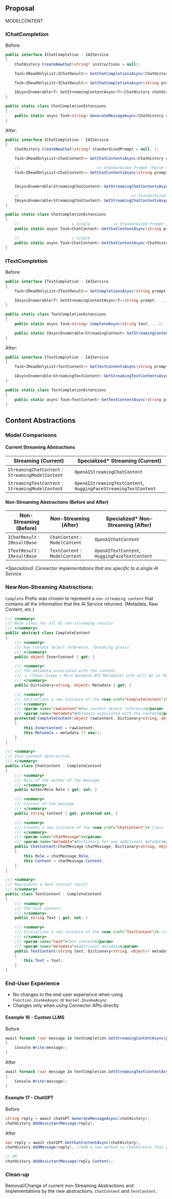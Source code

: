 ## Proposal

MODELCONTENT

### IChatCompletion

Before:

```csharp
public interface IChatCompletion : IAIService
{
    ChatHistory CreateNewChat(string? instructions = null);

    Task<IReadOnlyList<IChatResult>> GetChatCompletionsAsync(ChatHistory chat, ...);

    Task<IReadOnlyList<IChatResult>> GetChatCompletionsAsync(string prompt, ...);

    IAsyncEnumerable<T> GetStreamingContentAsync<T>(ChatHistory chatHistory, ...);
}

public static class ChatCompletionExtensions
{
    public static async Task<string> GenerateMessageAsync(ChatHistory chat, ...);
}
```

After:

```csharp
public interface IChatCompletion : IAIService
{
    ChatHistory CreateNewChat(string? standardizedPrompt = null, );

    Task<IReadOnlyList<ChatContent>> GetChatContentsAsync(ChatHistory chat, ...);

    //                                  vv Standardized Prompt (Parse <message> tags)
    Task<IReadOnlyList<ChatContent>> GetChatContentsAsync(string prompt, ...);


    IAsyncEnumerable<StreamingChatContent> GetStreamingChatContentsAsync(ChatHistory chatHistory, ...);

    //                                                 vv Standardized Prompt (Parse <message> tags)
    IAsyncEnumerable<StreamingChatContent> GetStreamingChatContentsAsync(string prompt, ...);
}

public static class ChatCompletionExtensions
{
    //                       v Single          vv Standardized Prompt (Parse <message> tags)
    public static async Task<ChatContent> GetChatContentAsync(string prompt, ...);

    //                       v Single
    public static async Task<ChatContent> GetChatContentAsync(ChatHistory chatHistory, ...);
}
```

### ITextCompletion

Before:

```csharp
public interface ITextCompletion : IAIService
{
    Task<IReadOnlyList<ITextResult>> GetCompletionsAsync(string prompt, ...);

    IAsyncEnumerable<T> GetStreamingContentAsync<T>(string prompt, ...);
}

public static class TextCompletionExtensions
{
    public static async Task<string> CompleteAsync(string text, ...);

    public static IAsyncEnumerable<StreamingContent> GetStreamingContentAsync(string input, ...);
}
```

After:

```csharp
public interface ITextCompletion : IAIService
{
    Task<IReadOnlyList<TextContent>> GetTextContentsAsync(string prompt, ...);

    IAsyncEnumerable<StreamingTextContent> GetStreamingTextContentsAsync(string prompt, ...);
}

public static class TextCompletionExtensions
{
    public static async Task<TextContent> GetTextContentAsync(string prompt, ...);
}
```

## Content Abstractions

### Model Comparisons

#### Current Streaming Abstractions

| Streaming (Current)                              | Specialized\* Streaming (Current)                               |
| ------------------------------------------------ | --------------------------------------------------------------- |
| `StreamingChatContent` : `StreamingModelContent` | `OpenAIStreamingChatContent`                                    |
| `StreamingTextContent` : `StreamingModelContent` | `OpenAIStreamingTextContent`, `HuggingFaceStreamingTextContent` |

#### Non-Streaming Abstractions (Before and After)

| Non-Streaming (Before)        | Non-Streaming (After)          | Specialized\* Non-Streaming (After)           |
| ----------------------------- | ------------------------------ | --------------------------------------------- |
| `IChatResult` : `IResultBase` | `ChatContent` : `ModelContent` | `OpenAIChatContent`                           |
| `ITextResult` : `IResultBase` | `TextContent` : `ModelContent` | `OpenAITextContent`, `HuggingFaceTextContent` |

_\*Specialized: Connector implementations that are specific to a single AI Service._

### New Non-Streaming Abstractions:

`Complete` Prefix was chosen to represent a `non-streaming content` that contains all the information that the AI Service returned. (Metadata, Raw Content, etc.)

```csharp
/// <summary>
/// Base class for all AI non-streaming results
/// </summary>
public abstract class CompleteContent
{
    /// <summary>
    /// Raw content object reference. (Breaking glass).
    /// </summary>
    public object InnerContent { get; }

    /// <summary>
    /// The metadata associated with the content.
    /// ⚠️ (Token Usage + More Backend API Metadata) info will be in this dictionary. Old IResult.ModelResult) ⚠️
    /// </summary>
    public Dictionary<string, object> Metadata { get; }

    /// <summary>
    /// Initializes a new instance of the <see cref="CompleteContent"/> class.
    /// </summary>
    /// <param name="rawContent">Raw content object reference</param>
    /// <param name="metadata">Metadata associated with the content</param>
    protected CompleteContent(object rawContent, Dictionary<string, object>? metadata = null)
    {
        this.InnerContent = rawContent;
        this.Metadata = metadata ?? new();
    }
}
```

```csharp
/// <summary>
/// Chat content abstraction
/// </summary>
public class ChatContent : CompleteContent
{
    /// <summary>
    /// Role of the author of the message
    /// </summary>
    public AuthorRole Role { get; set; }

    /// <summary>
    /// Content of the message
    /// </summary>
    public string Content { get; protected set; }

    /// <summary>
    /// Creates a new instance of the <see cref="ChatContent"/> class
    /// </summary>
    /// <param name="chatMessage"></param>
    /// <param name="metadata">Dictionary for any additional metadata</param>
    public ChatContent(ChatMessage chatMessage, Dictionary<string, object>? metadata = null) : base(chatMessage, metadata)
    {
        this.Role = chatMessage.Role;
        this.Content = chatMessage.Content;
    }
}
```

```csharp
/// <summary>
/// Represents a text content result.
/// </summary>
public class TextContent : CompleteContent
{
    /// <summary>
    /// The text content.
    /// </summary>
    public string Text { get; set; }

    /// <summary>
    /// Initializes a new instance of the <see cref="TextContent"/> class.
    /// </summary>
    /// <param name="text">Text content</param>
    /// <param name="metadata">Additional metadata</param>
    public TextContent(string text, Dictionary<string, object>? metadata = null) : base(text, metadata)
    {
        this.Text = text;
    }
}
```

### End-User Experience

- No changes to the end-user experience when using `Function.InvokeAsync` or `Kernel.InvokeAsync`
- Changes only when using Connector APIs directly

#### Example 16 - Custom LLMS

Before

```csharp
await foreach (var message in textCompletion.GetStreamingContentAsync(prompt, executionSettings))
{
    Console.Write(message);
}
```

After

```csharp
await foreach (var message in textCompletion.GetStreamingTextContentAsync(prompt, executionSettings))
{
    Console.Write(message);
}
```

#### Example 17 - ChatGPT

Before

```csharp
string reply = await chatGPT.GenerateMessageAsync(chatHistory);
chatHistory.AddAssistantMessage(reply);
```

After

```csharp
var reply = await chatGPT.GetChatContentAsync(chatHistory);
chatHistory.AddMessage(reply); //Add a new method to ChatHistory that accepts a ChatContent

// OR
chatHistory.AddAssistantMessage(reply.Content);
```

### Clean-up

Removal/Change of current non-Streaming Abstractions and Implementations by the new abstractions.
`ChatContent` and `TextContent`.
